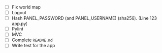 - [ ] Fix world map
- [ ] Logout
- [ ] Hash PANEL_PASSWORD (and PANEL_USERNAME) (sha256). (Line 123 app.py)
- [ ] Pylint
- [ ] MVC
- [ ] Complete `README.md`
- [ ] Write test for the app
